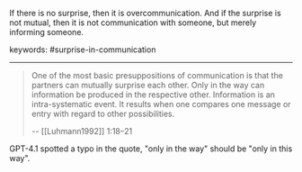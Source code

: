 If there is no surprise, then it is overcommunication.
And if the surprise is not mutual, then it is not communication with someone, but merely informing someone.

keywords: #surprise-in-communication

---

> One of the most basic presuppositions of communication is that the partners can mutually surprise each other. Only in the way can information be produced in the respective other. Information is an intra-systematic event. It results when one compares one message or entry with regard to other possibilities.
>
> -- [[Luhmann1992]] 1:18–21

GPT-4.1 spotted a typo in the quote, "only in the way" should be "only in this way".